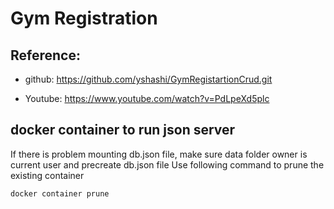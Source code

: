 # Gym Registration

## Reference: 

* github: https://github.com/yshashi/GymRegistartionCrud.git

* Youtube: https://www.youtube.com/watch?v=PdLpeXd5plc

## docker container to run json server
If there is problem mounting db.json file, make sure data folder owner is current user and precreate db.json file
Use following command to prune the existing container
```
docker container prune
```
